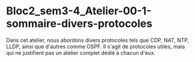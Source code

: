 # Bloc2_sem3-4_Atelier-00-1-sommaire-divers-protocoles
Dans cet atelier, nous abordons divers protocoles tels que CDP, NAT, NTP, LLDP, ainsi que d'autres comme OSPF. Il s'agit de protocoles utiles, mais qui ne justifient pas un atelier complet dédié à chacun d'eux.
